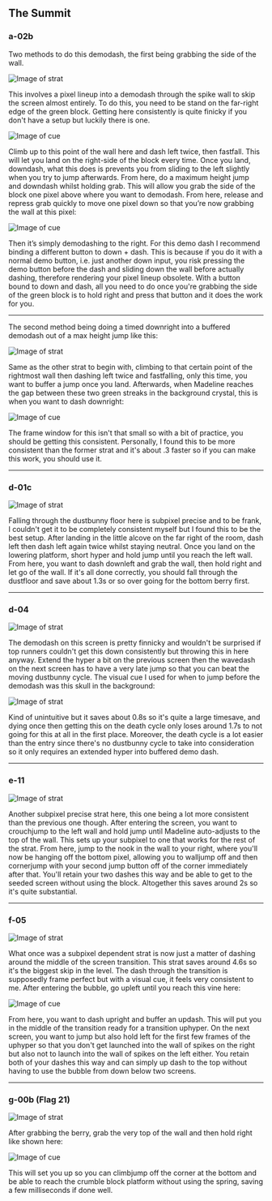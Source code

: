 ## The Summit

### a-02b
Two methods to do this demodash, the first being grabbing the side of the wall.

![Image of strat](https://github.com/buhbai/arbguide/blob/master/Images/21.webp)

This involves a pixel lineup into a demodash through the spike wall to skip the screen almost entirely. To do this, you need to be stand on the far-right edge of the green block. Getting here consistently is quite finicky if you don't have a setup but luckily there is one. 

![Image of cue](https://github.com/buhbai/arbguide/blob/master/Images/31.png)

Climb up to this point of the wall here and dash left twice, then fastfall. This will let you land on the right-side of the block every time. Once you land, downdash, what this does is prevents you from sliding to the left slightly when you try to jump afterwards. From here, do a maximum height jump and downdash whilst holding grab. This will allow you grab the side of the block one pixel above where you want to demodash. From here, release and repress grab quickly to move one pixel down so that you’re now grabbing the wall at this pixel:

![Image of cue](https://github.com/buhbai/arbguide/blob/master/Images/22.png)

Then it’s simply demodashing to the right. For this demo dash I recommend binding a different button to down + dash. This is because if you do it with a normal demo button, i.e. just another down input, you risk pressing the demo button before the dash and sliding down the wall before actually dashing, therefore rendering your pixel lineup obsolete. With a button bound to down and dash, all you need to do once you're grabbing the side of the green block is to hold right and press that button and it does the work for you.
- - - -
The second method being doing a timed downright into a buffered demodash out of a max height jump like this:

![Image of strat](https://github.com/buhbai/arbguide/blob/master/Images/82.webp)

Same as the other strat to begin with, climbing to that certain point of the rightmost wall then dashing left twice and fastfalling, only this time, you want to buffer a jump once you land. Afterwards, when Madeline reaches the gap between these two green streaks in the background crystal, this is when you want to dash downright:

![Image of cue](https://github.com/buhbai/arbguide/blob/master/Images/83.png)

The frame window for this isn't that small so with a bit of practice, you should be getting this consistent. Personally, I found this to be more consistent than the former strat and it's about .3 faster so if you can make this work, you should use it.
- - - -
### d-01c

![Image of strat](https://github.com/buhbai/arbguide/blob/master/Images/69.webp)

Falling through the dustbunny floor here is subpixel precise and to be frank, I couldn't get it to be completely consistent myself but I found this to be the best setup. After landing in the little alcove on the far right of the room, dash left then dash left again twice whilst staying neutral. Once you land on the lowering platform, short hyper and hold jump until you reach the left wall. From here, you want to dash downleft and grab the wall, then hold right and let go of the wall. If it's all done correctly, you should fall through the dustfloor and save about 1.3s or so over going for the bottom berry first.
- - - -
### d-04

![Image of strat](https://github.com/buhbai/arbguide/blob/master/Images/42.webp)

The demodash on this screen is pretty finnicky and wouldn't be surprised if top runners couldn't get this down consistently but throwing this in here anyway. Extend the hyper a bit on the previous screen then the wavedash on the next screen has to have a very late jump so that you can beat the moving dustbunny cycle. The visual cue I used for when to jump before the demodash was this skull in the background: 

![Image of strat](https://github.com/buhbai/arbguide/blob/master/Images/43.png)

Kind of unintuitive but it saves about 0.8s so it's quite a large timesave, and dying once then getting this on the death cycle only loses around 1.7s to not going for this at all in the first place. Moreover, the death cycle is a lot easier than the entry since there's no dustbunny cycle to take into consideration so it only requires an extended hyper into buffered demo dash.
- - - -
### e-11

![Image of strat](https://github.com/buhbai/arbguide/blob/master/Images/70.webp)

Another subpixel precise strat here, this one being a lot more consistent than the previous one though. After entering the screen, you want to crouchjump to the left wall and hold jump until Madeline auto-adjusts to the top of the wall. This sets up your subpixel to one that works for the rest of the strat. From here, jump to the nook in the wall to your right, where you'll now be hanging off the bottom pixel, allowing you to walljump off and then cornerjump with your second jump button off of the corner immediately after that. You'll retain your two dashes this way and be able to get to the seeded screen without using the block. Altogether this saves around 2s so it's quite substantial.
- - - -
### f-05

![Image of strat](https://github.com/buhbai/arbguide/blob/master/Images/71.webp)

What once was a subpixel dependent strat is now just a matter of dashing around the middle of the screen transition. This strat saves around 4.6s so it's the biggest skip in the level. The dash through the transition is supposedly frame perfect but with a visual cue, it feels very consistent to me. After entering the bubble, go upleft until you reach this vine here: 

![Image of cue](https://github.com/buhbai/arbguide/blob/master/Images/78.png)

From here, you want to dash upright and buffer an updash. This will put you in the middle of the transition ready for a transition uphyper. On the next screen, you want to jump but also hold left for the first few frames of the uphyper so that you don't get launched into the wall of spikes on the right but also not to launch into the wall of spikes on the left either. You retain both of your dashes this way and can simply up dash to the top without having to use the bubble from down below two screens.
- - - -
### g-00b (Flag 21)

![Image of strat](https://github.com/buhbai/arbguide/blob/master/Images/72.webp)

After grabbing the berry, grab the very top of the wall and then hold right like shown here:

![Image of cue](https://github.com/buhbai/arbguide/blob/master/Images/79.png)

This will set you up so you can climbjump off the corner at the bottom and be able to reach the crumble block platform without using the spring, saving a few milliseconds if done well.
